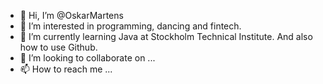 - 👋 Hi, I’m @OskarMartens
- 👀 I’m interested in programming, dancing and fintech.
- 🌱 I’m currently learning Java at Stockholm Technical Institute. And also how to use Github.
- 💞️ I’m looking to collaborate on ...
- 📫 How to reach me ...

<!---
OskarMartens/OskarMartens is a ✨ special ✨ repository because its `README.md` (this file) appears on your GitHub profile.
You can click the Preview link to take a look at your changes.
--->
